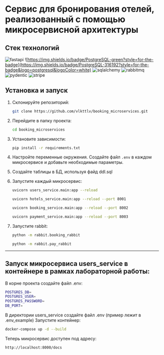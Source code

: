 # Сервис для бронирования отелей, реализованный с помощью микросервисной архитектуры


## Стек технологий


![fastapi](https://img.shields.io/badge/fastapi-109989?style=for-the-badge&logo=FASTAPI&logoColor=white)
![https://img.shields.io/badge/PostgreSQL-green?style=for-the-badge](https://img.shields.io/badge/PostgreSQL-316192?style=for-the-badge&logo=postgresql&logoColor=white)
![sqlalchemy](https://img.shields.io/badge/SQLAlchemy-red?style=for-the-badge)
![rabbitmq](https://img.shields.io/badge/rabbitmq-%23FF6600.svg?&style=for-the-badge&logo=rabbitmq&logoColor=white)
![pydentic](https://img.shields.io/badge/Pydantic-E92063?style=for-the-badge&logo=Pydantic&logoColor=white)
![stripe](https://img.shields.io/badge/Stripe-626CD9?style=for-the-badge&logo=Stripe&logoColor=white)

## Установка и запуск


1. Склонируйте репозиторий:
   ```bash
   git clone https://github.com/vlkttlv/booking_microservices.git
   ```
2. Перейдите в папку проекта:
   ```bash
   cd booking_microservices
   ```
3. Установите зависимости:
   ```bash
   pip install -r requirements.txt
   ```
4. Настройте переменные окружения. Создайте файл `.env` в каждом микросервисе и добавьте необходимые параметры.
   
5. Создайте таблицы в БД, используя файд ddl.sql

6. Запуcтите каждый микросервис:
   ```bash
   uvicorn users_service.main:app --reload
   ```
   ```bash
   uvicorn hotels_service.main:app --reload --port 8001
   ```
   ```bash
   uvicorn booking_service.main:app --reload --port 8002
   ```
   ```bash
   uvicorn payment_service.main:app --reload --port 8003
   ```
7. Запустите rabbit:
   ```bash
   python -m rabbit.booking_rabbit
   ```
   ```bash
   python -m rabbit.pay_rabbit
   ```

----
## Запуск микросервиса users_service в контейнере в рамках лабораторной работы:
В корне проекта создайте файл .env:
```bash
POSTGRES_DB=
POSTGRES_USER=
POSTGRES_PASSWORD=
DB_PORT=
```
В директории users_service создайте файл .env (пример лежит в .env_example)
Запустите контейнер:
```bash
docker-compose up -d --build
```
Теперь микросервис доступен под адресу:
```bash
http://localhost:8000/docs
```
